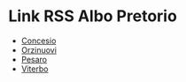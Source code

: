 # Link RSS Albo Pretorio
- [Concesio](http://feeds.feedburner.com/albopretorio_concesio)
- [Orzinuovi](http://feeds.feedburner.com/albopretorio_orzinuovi)
- [Pesaro](http://feeds.feedburner.com/albopretorio_pesaro)
- [Viterbo](http://feeds.feedburner.com/albopretorio_viterbo)
